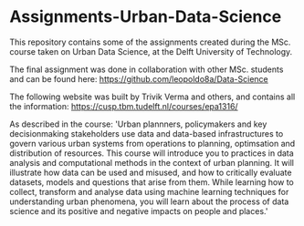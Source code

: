 # Assignments-Urban-Data-Science

This repository contains some of the assignments created during the MSc. course taken on Urban Data Science, at the Delft University of Technology. 

The final assignment was done in collaboration with other MSc. students and can be found here: https://github.com/leopoldo8a/Data-Science

The following website was built by Trivik Verma and others, and contains all the information: https://cusp.tbm.tudelft.nl/courses/epa1316/

As described in the course: 
'Urban plannners, policymakers and key decisionmaking stakeholders use data and data-based infrastructures to govern various urban systems from operations to planning, optimsation and distribution of resources. This course will introduce you to practices in data analysis and computational methods in the context of urban planning. It will illustrate how data can be used and misused, and how to critically evaluate datasets, models and questions that arise from them. While learning how to collect, transform and analyse data using machine learning techniques for understanding urban phenomena, you will learn about the process of data science and its positive and negative impacts on people and places.'
